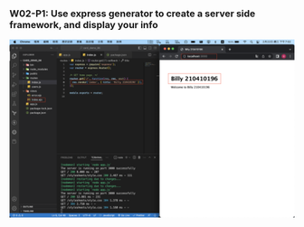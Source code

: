 ### W02-P1: Use express generator to create a server side framework, and display your info 

![](w02-p1.png)
